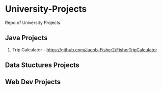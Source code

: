 # University-Projects
Repo of University Projects

## Java Projects

1. Trip Calculator - https://github.com/Jacob-Fisher2/FisherTripCalculator

## Data Stuctures Projects

## Web Dev Projects

